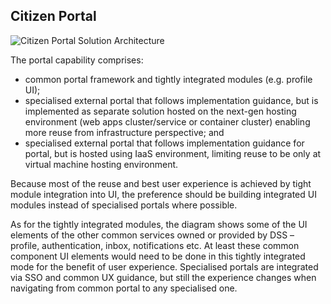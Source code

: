 ## Citizen Portal

![Citizen Portal Solution Architecture](images/citizen-portal-solution-architecture.png)

The portal capability comprises:

- common portal framework and tightly integrated modules (e.g. profile UI);
- specialised external portal that follows implementation guidance, but is implemented as separate
solution hosted on the next-gen hosting environment (web apps cluster/service or container
cluster) enabling more reuse from infrastructure perspective; and
- specialised external portal that follows implementation guidance for portal, but is hosted using IaaS
environment, limiting reuse to be only at virtual machine hosting environment.

Because most of the reuse and best user experience is achieved by tight module integration into UI, the
preference should be building integrated UI modules instead of specialised portals where possible.

As for the tightly integrated modules, the diagram shows some of the UI elements of the other common services owned or provided by DSS – profile, authentication, inbox, notifications etc. At least these common
component UI elements would need to be done in this tightly integrated mode for the benefit of user
experience. Specialised portals are integrated via SSO and common UX guidance, but still the experience
changes when navigating from common portal to any specialised one.
